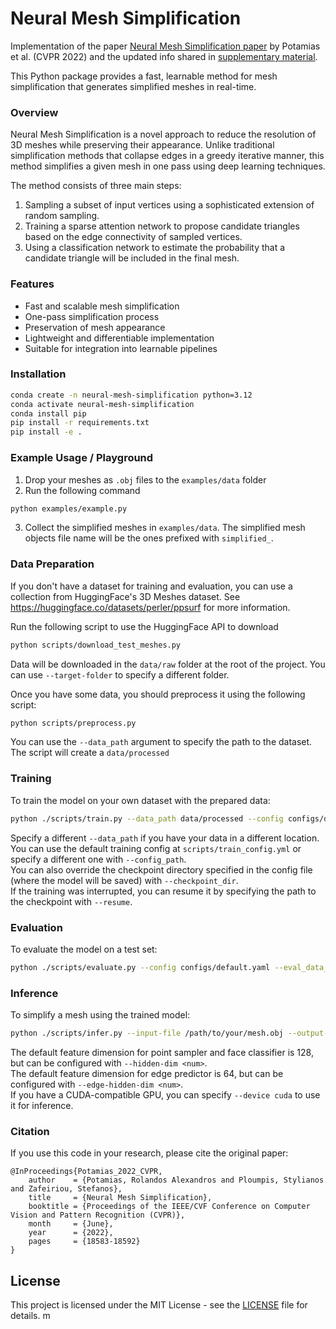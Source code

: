 # Neural Mesh Simplification

Implementation of the
paper [Neural Mesh Simplification paper](https://openaccess.thecvf.com/content/CVPR2022/papers/Potamias_Neural_Mesh_Simplification_CVPR_2022_paper.pdf)
by Potamias et al. (CVPR 2022) and the updated info shared
in [supplementary material](https://openaccess.thecvf.com/content/CVPR2022/supplemental/Potamias_Neural_Mesh_Simplification_CVPR_2022_supplemental.pdf).

This Python package provides a fast, learnable method for mesh simplification that generates simplified meshes in
real-time.

### Overview

Neural Mesh Simplification is a novel approach to reduce the resolution of 3D meshes while preserving their appearance.
Unlike traditional simplification methods that collapse edges in a greedy iterative manner, this method simplifies a
given mesh in one pass using deep learning techniques.

The method consists of three main steps:

1. Sampling a subset of input vertices using a sophisticated extension of random sampling.
2. Training a sparse attention network to propose candidate triangles based on the edge connectivity of sampled
   vertices.
3. Using a classification network to estimate the probability that a candidate triangle will be included in the final
   mesh.

### Features

- Fast and scalable mesh simplification
- One-pass simplification process
- Preservation of mesh appearance
- Lightweight and differentiable implementation
- Suitable for integration into learnable pipelines

### Installation

```bash
conda create -n neural-mesh-simplification python=3.12
conda activate neural-mesh-simplification
conda install pip
pip install -r requirements.txt
pip install -e .
```

### Example Usage / Playground

1. Drop your meshes as `.obj` files to the `examples/data` folder
2. Run the following command

```bash
python examples/example.py
```

3. Collect the simplified meshes in `examples/data`. The simplified mesh objects file name will be the ones prefixed
   with `simplified_`.

### Data Preparation

If you don't have a dataset for training and evaluation, you can use a collection from HuggingFace's 3D Meshes dataset.
See https://huggingface.co/datasets/perler/ppsurf for more information.

Run the following script to use the HuggingFace API to download

```bash
python scripts/download_test_meshes.py
```

Data will be downloaded in the `data/raw` folder at the root of the project.
You can use `--target-folder` to specify a different folder.

Once you have some data, you should preprocess it using the following script:

```bash
python scripts/preprocess.py
```

You can use the `--data_path` argument to specify the path to the dataset. The script will create a `data/processed`

### Training

To train the model on your own dataset with the prepared data:

```bash
python ./scripts/train.py --data_path data/processed --config configs/default.yaml
```

Specify a different `--data_path` if you have your data in a different location.\
You can use the default training config at `scripts/train_config.yml` or specify a different one with `--config_path`.\
You can also override the checkpoint directory specified in the config file (where the model will be saved) with
`--checkpoint_dir`.\
If the training was interrupted, you can resume it by specifying the path to the checkpoint with `--resume`.

### Evaluation

To evaluate the model on a test set:

```bash
python ./scripts/evaluate.py --config configs/default.yaml --eval_data_path /path/to/test/set --checkpoint /path/to/checkpoint.pth
```

### Inference

To simplify a mesh using the trained model:

```bash
python ./scripts/infer.py --input-file /path/to/your/mesh.obj --output-file --model-checkpoint /path/to/checkpoint.pth --device cpu
```

The default feature dimension for point sampler and face classifier is 128, but can be configured with
`--hidden-dim <num>`.\
The default feature dimension for edge predictor is 64, but can be configured with `--edge-hidden-dim <num>`.\
If you have a CUDA-compatible GPU, you can specify `--device cuda` to use it for inference.

### Citation

If you use this code in your research, please cite the original paper:

```
@InProceedings{Potamias_2022_CVPR,
    author    = {Potamias, Rolandos Alexandros and Ploumpis, Stylianos and Zafeiriou, Stefanos},
    title     = {Neural Mesh Simplification},
    booktitle = {Proceedings of the IEEE/CVF Conference on Computer Vision and Pattern Recognition (CVPR)},
    month     = {June},
    year      = {2022},
    pages     = {18583-18592}
}
```

## License

This project is licensed under the MIT License - see the [LICENSE](LICENSE) file for details.
m